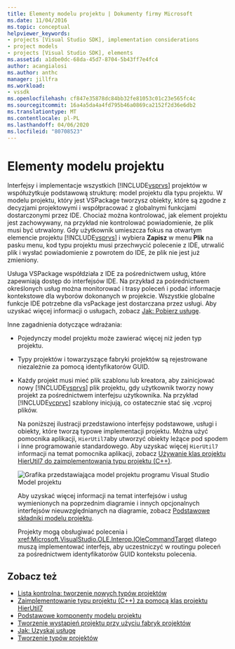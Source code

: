 ```yaml
---
title: Elementy modelu projektu | Dokumenty firmy Microsoft
ms.date: 11/04/2016
ms.topic: conceptual
helpviewer_keywords:
- projects [Visual Studio SDK], implementation considerations
- project models
- projects [Visual Studio SDK], elements
ms.assetid: a1dbe0dc-68da-45d7-8704-5b43ff7e4fc4
author: acangialosi
ms.author: anthc
manager: jillfra
ms.workload:
- vssdk
ms.openlocfilehash: cf847e35878dc84bb32fe81053c01c23e565fc4c
ms.sourcegitcommit: 16a4a5da4a4fd795b46a0869ca2152f2d36e6db2
ms.translationtype: MT
ms.contentlocale: pl-PL
ms.lasthandoff: 04/06/2020
ms.locfileid: "80708523"
---
```

# <a name="elements-of-a-project-model"></a>Elementy modelu projektu
Interfejsy i implementacje wszystkich [!INCLUDE[vsprvs](../../code-quality/includes/vsprvs_md.md)] projektów w współużytkuje podstawową strukturę: model projektu dla typu projektu. W modelu projektu, który jest VSPackage tworzysz obiekty, które są zgodne z decyzjami projektowymi i współpracować z globalnymi funkcjami dostarczonymi przez IDE. Chociaż można kontrolować, jak element projektu jest zachowywany, na przykład nie kontrolować powiadomienie, że plik musi być utrwalony. Gdy użytkownik umieszcza fokus na otwartym elemencie projektu [!INCLUDE[vsprvs](../../code-quality/includes/vsprvs_md.md)] i wybiera **Zapisz** w menu **Plik** na pasku menu, kod typu projektu musi przechwycić polecenie z IDE, utrwalić plik i wysłać powiadomienie z powrotem do IDE, że plik nie jest już zmieniony.

 Usługa VSPackage współdziała z IDE za pośrednictwem usług, które zapewniają dostęp do interfejsów IDE. Na przykład za pośrednictwem określonych usług można monitorować i trasy poleceń i podać informacje kontekstowe dla wyborów dokonanych w projekcie. Wszystkie globalne funkcje IDE potrzebne dla vsPackage jest dostarczana przez usługi. Aby uzyskać więcej informacji o usługach, zobacz [Jak: Pobierz usługę](../../extensibility/how-to-get-a-service.md).

 Inne zagadnienia dotyczące wdrażania:

- Pojedynczy model projektu może zawierać więcej niż jeden typ projektu.

- Typy projektów i towarzyszące fabryki projektów są rejestrowane niezależnie za pomocą identyfikatorów GUID.

- Każdy projekt musi mieć plik szablonu lub kreatora, aby zainicjować nowy [!INCLUDE[vsprvs](../../code-quality/includes/vsprvs_md.md)] plik projektu, gdy użytkownik tworzy nowy projekt za pośrednictwem interfejsu użytkownika. Na przykład [!INCLUDE[vcprvc](../../code-quality/includes/vcprvc_md.md)] szablony inicjują, co ostatecznie stać się .vcproj plików.

  Na poniższej ilustracji przedstawiono interfejsy podstawowe, usługi i obiekty, które tworzą typowe implementacji projektu. Można użyć pomocnika aplikacji, `HierUtil7`aby utworzyć obiekty leżące pod spodem i inne programowanie standardowego. Aby uzyskać więcej `HierUtil7` informacji na temat pomocnika aplikacji, zobacz [Używanie klas projektu HierUtil7 do zaimplementowania typu projektu (C++)](https://msdn.microsoft.com/library/a5c16a09-94a2-46ef-87b5-35b815e2f346).

  ![Grafika przedstawiająca model projektu programu Visual Studio](../../extensibility/internals/media/vsprojectmodel.gif "vsProjectModel") Model projektu

  Aby uzyskać więcej informacji na temat interfejsów i usług wymienionych na poprzednim diagramie i innych opcjonalnych interfejsów nieuwzględnianych na diagramie, zobacz [Podstawowe składniki modelu projektu](../../extensibility/internals/project-model-core-components.md).

  Projekty mogą obsługiwać polecenia i <xref:Microsoft.VisualStudio.OLE.Interop.IOleCommandTarget> dlatego muszą implementować interfejs, aby uczestniczyć w routingu poleceń za pośrednictwem identyfikatorów GUID kontekstu polecenia.

## <a name="see-also"></a>Zobacz też
- [Lista kontrolna: tworzenie nowych typów projektów](../../extensibility/internals/checklist-creating-new-project-types.md)
- [Zaimplementowanie typu projektu (C++) za pomocą klas projektu HierUtil7](https://msdn.microsoft.com/library/a5c16a09-94a2-46ef-87b5-35b815e2f346)
- [Podstawowe komponenty modelu projektu](../../extensibility/internals/project-model-core-components.md)
- [Tworzenie wystąpień projektu przy użyciu fabryk projektów](../../extensibility/internals/creating-project-instances-by-using-project-factories.md)
- [Jak: Uzyskaj usługę](../../extensibility/how-to-get-a-service.md)
- [Tworzenie typów projektów](../../extensibility/internals/creating-project-types.md)
